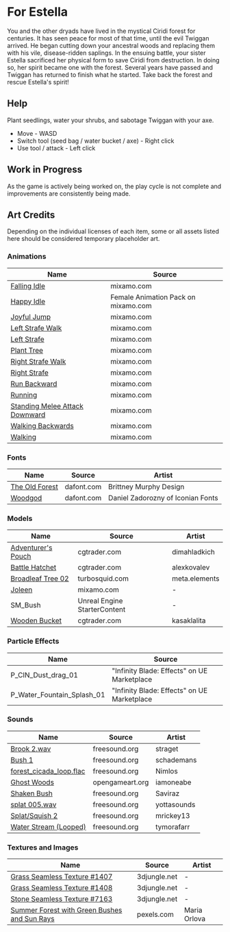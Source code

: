 
# For Estella
You and the other dryads have lived in the mystical Ciridi forest for centuries. It has seen peace for most of that time, until the evil Twiggan arrived. He began cutting down your ancestral woods and replacing them with his vile, disease-ridden saplings. In the ensuing battle, your sister Estella sacrificed her physical form to save Ciridi from destruction. In doing so, her spirit became one with the forest. Several years have passed and Twiggan has returned to finish what he started. Take back the forest and rescue Estella's spirit!

## Help
Plant seedlings, water your shrubs, and sabotage Twiggan with your axe.

- Move - WASD
- Switch tool (seed bag / water bucket / axe) - Right click
- Use tool / attack - Left click

## Work in Progress
As the game is actively being worked on, the play cycle is not complete and improvements are consistently being made.

## Art Credits
Depending on the individual licenses of each item, some or all assets listed here should be considered temporary placeholder art.

### Animations
|Name|Source|
|--|--|
|[Falling Idle](https://www.mixamo.com/#/?page=1&query=Falling+Idle&type=Motion%2CMotionPack)|mixamo.com|
|[Happy Idle](https://www.mixamo.com/#/?page=1&query=Happy+Idle&type=Motion%2CMotionPack)|Female Animation Pack on mixamo.com|
|[Joyful Jump](https://www.mixamo.com/#/?page=1&query=Joyful+Jump&type=Motion%2CMotionPack)|mixamo.com|
|[Left Strafe Walk](https://www.mixamo.com/#/?page=1&query=Left+Strafe+Walk&type=Motion%2CMotionPack)|mixamo.com|
|[Left Strafe](https://www.mixamo.com/#/?page=1&query=Left+Strafe&type=Motion%2CMotionPack)|mixamo.com|
|[Plant Tree](https://www.mixamo.com/#/?page=1&query=Plant+Tree&type=Motion%2CMotionPack)|mixamo.com|
|[Right Strafe Walk](https://www.mixamo.com/#/?page=1&query=Right+Strafe+Walk&type=Motion%2CMotionPack)|mixamo.com|
|[Right Strafe](https://www.mixamo.com/#/?page=1&query=Right+Strafe&type=Motion%2CMotionPack)|mixamo.com|
|[Run Backward](https://www.mixamo.com/#/?page=1&query=Run+Backward&type=Motion%2CMotionPack)|mixamo.com|
|[Running](https://www.mixamo.com/#/?page=1&query=Running&type=Motion%2CMotionPack)|mixamo.com|
|[Standing Melee Attack Downward](https://www.mixamo.com/#/?page=1&query=Standing+Melee+Attack+Downward&type=Motion%2CMotionPack)|mixamo.com|
|[Walking Backwards](https://www.mixamo.com/#/?page=1&query=Walking+Backwards&type=Motion%2CMotionPack)|mixamo.com|
|[Walking](https://www.mixamo.com/#/?page=1&query=Walking&type=Motion%2CMotionPack)|mixamo.com|

### Fonts
|Name|Source|Artist|
|--|--|--|
|[The Old Forest](https://www.dafont.com/the-old-forest.font)|dafont.com|Brittney Murphy Design|
|[Woodgod](https://www.dafont.com/woodgod.font)|dafont.com|Daniel Zadorozny of Iconian Fonts|

### Models
|Name|Source|Artist|
|--|--|--|
|[Adventurer's Pouch](https://www.cgtrader.com/free-3d-models/character/clothing/adventurer-s-pouch)|cgtrader.com|dimahladkich|
|[Battle Hatchet](https://www.cgtrader.com/free-3d-print-models/art/other/battle-hatchet)|cgtrader.com|alexkovalev|
|[Broadleaf Tree 02](https://www.turbosquid.com/3d-models/free-broadleaf-tree-3d-model/884552)|turbosquid.com|meta.elements|
|[Joleen](https://www.mixamo.com/#/?page=1&query=Joleen&type=Character)|mixamo.com|-|
|SM_Bush|Unreal Engine StarterContent|-|
|[Wooden Bucket](https://www.cgtrader.com/free-3d-models/furniture/other/medieval-bucket-6652304a-5102-44cf-951b-4bca93c8fb00)|cgtrader.com|kasaklalita|

### Particle Effects
|Name|Source|
|--|--|
|P_CIN_Dust_drag_01|"Infinity Blade: Effects" on UE Marketplace|
|P_Water_Fountain_Splash_01|"Infinity Blade: Effects" on UE Marketplace|

### Sounds
|Name|Source|Artist|
|--|--|--|
|[Brook 2.wav](https://freesound.org/people/straget/sounds/415053/)|freesound.org|straget|
|[Bush 1](https://freesound.org/people/schademans/sounds/2588/)|freesound.org|schademans|
|[forest_cicada_loop.flac](https://freesound.org/people/Nimlos/sounds/422048/)|freesound.org|Nimlos|
|[Ghost Woods](https://opengameart.org/content/ghost-woods)|opengameart.org|iamoneabe|
|[Shaken Bush](https://freesound.org/people/Saviraz/sounds/518799/)|freesound.org|Saviraz|
|[splat 005.wav](https://freesound.org/people/yottasounds/sounds/232135/)|freesound.org|yottasounds|
|[Splat/Squish 2](https://freesound.org/people/mrickey13/sounds/515619/)|freesound.org|mrickey13|
|[Water Stream (Looped)](https://freesound.org/people/tymorafarr/sounds/249666/)|freesound.org|tymorafarr|

### Textures and Images
|Name|Source|Artist
|--|--|--|
|[Grass Seamless Texture #1407](https://3djungle.net/textures/grass/1407/)|3djungle.net|-|
|[Grass Seamless Texture #1408](https://3djungle.net/textures/grass/1408/)|3djungle.net|-|
|[Stone Seamless Texture #7163](https://3djungle.net/textures/other-stone/7163/)|3djungle.net|-|
|[Summer Forest with Green Bushes and Sun Rays](https://www.pexels.com/photo/summer-forest-with-green-bushes-and-sun-rays-4913481/)|pexels.com|Maria Orlova|
